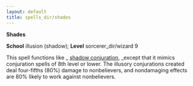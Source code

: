 ```yaml
---
layout: default
title: spells_dir/shades
---
```

 **Shades**

**School** illusion (shadow); **Level** sorcerer_dir/wizard 9

This spell functions like _ [shadow conjuration](../shadowConjuration#_shadow-conjuration), _except that it mimics conjuration spells of 8th level or lower. The illusory conjurations created deal four-fifths (80%) damage to nonbelievers, and nondamaging effects are 80% likely to work against nonbelievers.

